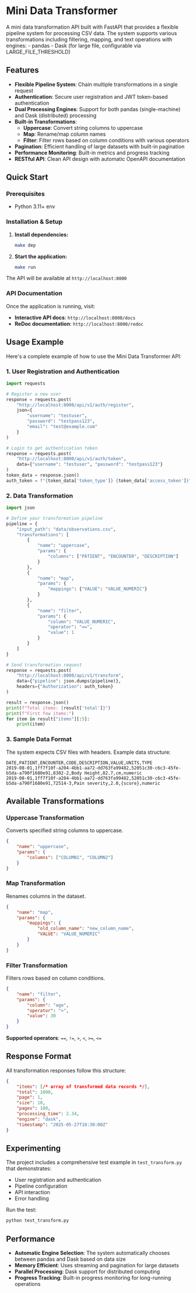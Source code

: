 # Mini Data Transformer

A mini data transformation API built with FastAPI that provides a flexible pipeline system for processing CSV data.
The system supports various transformations including filtering, mapping, and text operations with engines:
    - pandas
    - Dask (for large file, configurable via LARGE_FILE_THRESHOLD)

## Features

- **Flexible Pipeline System**: Chain multiple transformations in a single request
- **Authentication**: Secure user registration and JWT token-based authentication
- **Dual Processing Engines**: Support for both pandas (single-machine) and Dask (distributed) processing
- **Built-in Transformations**:
  - **Uppercase**: Convert string columns to uppercase
  - **Map**: Rename/map column names
  - **Filter**: Filter rows based on column conditions with various operators
- **Pagination**: Efficient handling of large datasets with built-in pagination
- **Performance Monitoring**: Built-in metrics and progress tracking
- **RESTful API**: Clean API design with automatic OpenAPI documentation

## Quick Start

### Prerequisites
- Python 3.11+ env

### Installation & Setup

1. **Install dependencies:**
   ```bash
   make dep
   ```

2. **Start the application:**
   ```bash
   make run
   ```

The API will be available at `http://localhost:8000`

### API Documentation
Once the application is running, visit:
- **Interactive API docs**: `http://localhost:8000/docs`
- **ReDoc documentation**: `http://localhost:8000/redoc`

## Usage Example

Here's a complete example of how to use the Mini Data Transformer API:

### 1. User Registration and Authentication

```python
import requests

# Register a new user
response = requests.post(
    "http://localhost:8000/api/v1/auth/register",
    json={
        "username": "testuser",
        "password": "testpass123",
        "email": "test@example.com"
    }
)

# Login to get authentication token
response = requests.post(
    "http://localhost:8000/api/v1/auth/token",
    data={"username": "testuser", "password": "testpass123"}
)
token_data = response.json()
auth_token = f"{token_data['token_type']} {token_data['access_token']}"
```

### 2. Data Transformation

```python
import json

# Define your transformation pipeline
pipeline = {
    "input_path": "data/observations.csv",
    "transformations": [
        {
            "name": "uppercase",
            "params": {
                "columns": ["PATIENT", "ENCOUNTER", "DESCRIPTION"]
            }
        },
        {
            "name": "map",
            "params": {
                "mappings": {"VALUE": "VALUE_NUMERIC"}
            }
        },
        {
            "name": "filter",
            "params": {
                "column": "VALUE_NUMERIC",
                "operator": "==",
                "value": 1
            }
        }
    ]
}

# Send transformation request
response = requests.post(
    "http://localhost:8000/api/v1/transform",
    data={"pipeline": json.dumps(pipeline)},
    headers={"Authorization": auth_token}
)

result = response.json()
print(f"Total items: {result['total']}")
print(f"First few items:")
for item in result["items"][:5]:
    print(item)
```

### 3. Sample Data Format

The system expects CSV files with headers. Example data structure:

```csv
DATE,PATIENT,ENCOUNTER,CODE,DESCRIPTION,VALUE,UNITS,TYPE
2019-08-01,1ff7f10f-a204-4bb1-aa72-dd763fa99482,52051c30-c6c3-45fe-b5da-a790f1680e91,8302-2,Body Height,82.7,cm,numeric
2019-08-01,1ff7f10f-a204-4bb1-aa72-dd763fa99482,52051c30-c6c3-45fe-b5da-a790f1680e91,72514-3,Pain severity,2.0,{score},numeric
```

## Available Transformations

### Uppercase Transformation
Converts specified string columns to uppercase.
```json
{
    "name": "uppercase",
    "params": {
        "columns": ["COLUMN1", "COLUMN2"]
    }
}
```

### Map Transformation
Renames columns in the dataset.
```json
{
    "name": "map",
    "params": {
        "mappings": {
            "old_column_name": "new_column_name",
            "VALUE": "VALUE_NUMERIC"
        }
    }
}
```

### Filter Transformation
Filters rows based on column conditions.
```json
{
    "name": "filter",
    "params": {
        "column": "age",
        "operator": ">",
        "value": 30
    }
}
```

**Supported operators**: `==`, `!=`, `>`, `<`, `>=`, `<=`

## Response Format

All transformation responses follow this structure:

```json
{
    "items": [/* array of transformed data records */],
    "total": 1000,
    "page": 1,
    "size": 10,
    "pages": 100,
    "processing_time": 2.34,
    "engine": "dask",
    "timestamp": "2025-05-27T10:30:00Z"
}
```

## Experimenting

The project includes a comprehensive test example in `test_transform.py` that demonstrates:
- User registration and authentication
- Pipeline configuration
- API interaction
- Error handling

Run the test:
```bash
python test_transform.py
```

## Performance

- **Automatic Engine Selection**: The system automatically chooses between pandas and Dask based on data size
- **Memory Efficient**: Uses streaming and pagination for large datasets
- **Parallel Processing**: Dask support for distributed computing
- **Progress Tracking**: Built-in progress monitoring for long-running operations